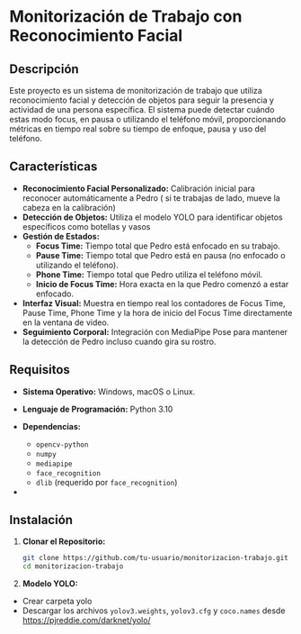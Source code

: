 # Monitorización de Trabajo con Reconocimiento Facial

## Descripción

Este proyecto es un sistema de monitorización de trabajo que utiliza reconocimiento facial y detección de objetos para seguir la presencia y actividad de una persona específica.
El sistema puede detectar cuándo estas modo focus, en pausa o utilizando el teléfono móvil, proporcionando métricas en tiempo real sobre su tiempo de enfoque, 
pausa y uso del teléfono.



## Características

- **Reconocimiento Facial Personalizado:** Calibración inicial para reconocer automáticamente a Pedro ( si te trabajas de lado, mueve la cabeza en la calibración)
- **Detección de Objetos:** Utiliza el modelo YOLO para identificar objetos específicos como botellas y vasos
- **Gestión de Estados:**
  - **Focus Time:** Tiempo total que Pedro está enfocado en su trabajo.
  - **Pause Time:** Tiempo total que Pedro está en pausa (no enfocado o utilizando el teléfono).
  - **Phone Time:** Tiempo total que Pedro utiliza el teléfono móvil.
  - **Inicio de Focus Time:** Hora exacta en la que Pedro comenzó a estar enfocado.
- **Interfaz Visual:** Muestra en tiempo real los contadores de Focus Time, Pause Time, Phone Time y la hora de inicio del Focus Time directamente en la ventana de video.
- **Seguimiento Corporal:** Integración con MediaPipe Pose para mantener la detección de Pedro incluso cuando gira su rostro.

## Requisitos

- **Sistema Operativo:** Windows, macOS o Linux.
- **Lenguaje de Programación:** Python 3.10 
- **Dependencias:**
  - `opencv-python`
  - `numpy`
  - `mediapipe`
  - `face_recognition`
  - `dlib` (requerido por `face_recognition`)

- 
## Instalación

1. **Clonar el Repositorio:**

   ```bash
   git clone https://github.com/tu-usuario/monitorizacion-trabajo.git
   cd monitorizacion-trabajo
2. **Modelo YOLO:** 
- Crear carpeta yolo 
- Descargar los archivos `yolov3.weights`, `yolov3.cfg` y `coco.names` desde https://pjreddie.com/darknet/yolo/
